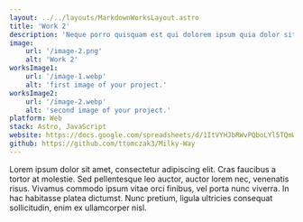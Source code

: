 ```yaml
---
layout: ../../layouts/MarkdownWorksLayout.astro
title: 'Work 2'
description: 'Neque porro quisquam est qui dolorem ipsum quia dolor sit amet, consectetur, adipisci'
image:
    url: '/image-2.png'
    alt: 'Work 2'
worksImage1:
    url: '/image-1.webp'
    alt: 'first image of your project.'
worksImage2:
    url: '/image-2.webp'
    alt: 'second image of your project.'
platform: Web
stack: Astro, JavaScript
website: https://docs.google.com/spreadsheets/d/1ItVYHJbRWvPQboLYl5TQmWw4ALOKApKkmFMJVRIcjMc/edit?usp=sharing
github: https://github.com/ttomczak3/Milky-Way
---
```


Lorem ipsum dolor sit amet, consectetur adipiscing elit. Cras faucibus a tortor at molestie. Sed pellentesque leo auctor, auctor lorem nec, venenatis risus. Vivamus commodo ipsum vitae orci finibus, vel porta nunc viverra. In hac habitasse platea dictumst. Nunc pretium, ligula ultricies consequat sollicitudin, enim ex ullamcorper nisl.
